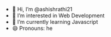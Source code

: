 - 👋 Hi, I’m @ashishrathi21
- 👀 I’m interested in Web Development
- 🌱 I’m currently learning  Javascript
- 😄 Pronouns: he

<!---
ashishrathi21/ashishrathi21 is a ✨ special ✨ repository because its `README.md` (this file) appears on your GitHub profile.
You can click the Preview link to take a look at your changes.
--->
